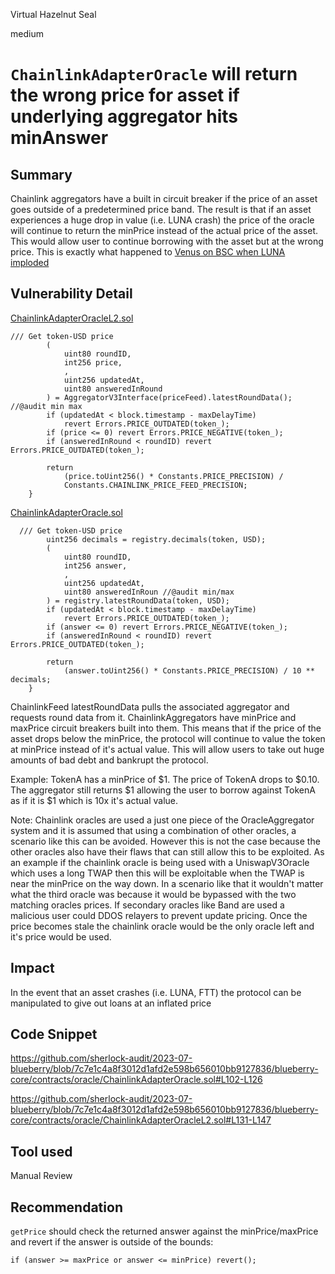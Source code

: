 Virtual Hazelnut Seal

medium

# `ChainlinkAdapterOracle` will return the wrong price for asset if underlying aggregator hits minAnswer
## Summary
Chainlink aggregators have a built in circuit breaker if the price of an asset goes outside of a predetermined price band. The result is that if an asset experiences a huge drop in value (i.e. LUNA crash) the price of the oracle will continue to return the minPrice instead of the actual price of the asset. This would allow user to continue borrowing with the asset but at the wrong price. This is exactly what happened to [Venus on BSC when LUNA imploded](https://rekt.news/venus-blizz-rekt/)

## Vulnerability Detail
[ChainlinkAdapterOracleL2.sol](https://github.com/sherlock-audit/2023-07-blueberry/blob/main/blueberry-core/contracts/oracle/ChainlinkAdapterOracleL2.sol#L131-L147)
```solidity
/// Get token-USD price
        (
            uint80 roundID,
            int256 price,
            ,
            uint256 updatedAt,
            uint80 answeredInRound
        ) = AggregatorV3Interface(priceFeed).latestRoundData(); //@audit min max
        if (updatedAt < block.timestamp - maxDelayTime)
            revert Errors.PRICE_OUTDATED(token_);
        if (price <= 0) revert Errors.PRICE_NEGATIVE(token_);
        if (answeredInRound < roundID) revert Errors.PRICE_OUTDATED(token_);

        return
            (price.toUint256() * Constants.PRICE_PRECISION) /
            Constants.CHAINLINK_PRICE_FEED_PRECISION;
    }
```

[ChainlinkAdapterOracle.sol](https://github.com/sherlock-audit/2023-07-blueberry/blob/main/blueberry-core/contracts/oracle/ChainlinkAdapterOracle.sol#L102-L126)
```solidity
  /// Get token-USD price
        uint256 decimals = registry.decimals(token, USD);
        (
            uint80 roundID,
            int256 answer,
            ,
            uint256 updatedAt,
            uint80 answeredInRoun //@audit min/max
        ) = registry.latestRoundData(token, USD);
        if (updatedAt < block.timestamp - maxDelayTime)
            revert Errors.PRICE_OUTDATED(token_);
        if (answer <= 0) revert Errors.PRICE_NEGATIVE(token_);
        if (answeredInRound < roundID) revert Errors.PRICE_OUTDATED(token_);

        return
            (answer.toUint256() * Constants.PRICE_PRECISION) / 10 ** decimals;
    }
```
ChainlinkFeed latestRoundData pulls the associated aggregator and requests round data from it. ChainlinkAggregators have minPrice and maxPrice circuit breakers built into them. This means that if the price of the asset drops below the minPrice, the protocol will continue to value the token at minPrice instead of it's actual value. This will allow users to take out huge amounts of bad debt and bankrupt the protocol.

Example:
TokenA has a minPrice of $1. The price of TokenA drops to $0.10. The aggregator still returns $1 allowing the user to borrow against TokenA as if it is $1 which is 10x it's actual value.

Note:
Chainlink oracles are used a just one piece of the OracleAggregator system and it is assumed that using a combination of other oracles, a scenario like this can be avoided. However this is not the case because the other oracles also have their flaws that can still allow this to be exploited. As an example if the chainlink oracle is being used with a UniswapV3Oracle which uses a long TWAP then this will be exploitable when the TWAP is near the minPrice on the way down. In a scenario like that it wouldn't matter what the third oracle was because it would be bypassed with the two matching oracles prices. If secondary oracles like Band are used a malicious user could DDOS relayers to prevent update pricing. Once the price becomes stale the chainlink oracle would be the only oracle left and it's price would be used.


## Impact
In the event that an asset crashes (i.e. LUNA, FTT) the protocol can be manipulated to give out loans at an inflated price


## Code Snippet

https://github.com/sherlock-audit/2023-07-blueberry/blob/7c7e1c4a8f3012d1afd2e598b656010bb9127836/blueberry-core/contracts/oracle/ChainlinkAdapterOracle.sol#L102-L126

https://github.com/sherlock-audit/2023-07-blueberry/blob/7c7e1c4a8f3012d1afd2e598b656010bb9127836/blueberry-core/contracts/oracle/ChainlinkAdapterOracleL2.sol#L131-L147

## Tool used

Manual Review

## Recommendation
`getPrice` should check the returned answer against the minPrice/maxPrice and revert if the answer is outside of the bounds:

```solidity
if (answer >= maxPrice or answer <= minPrice) revert();
```
